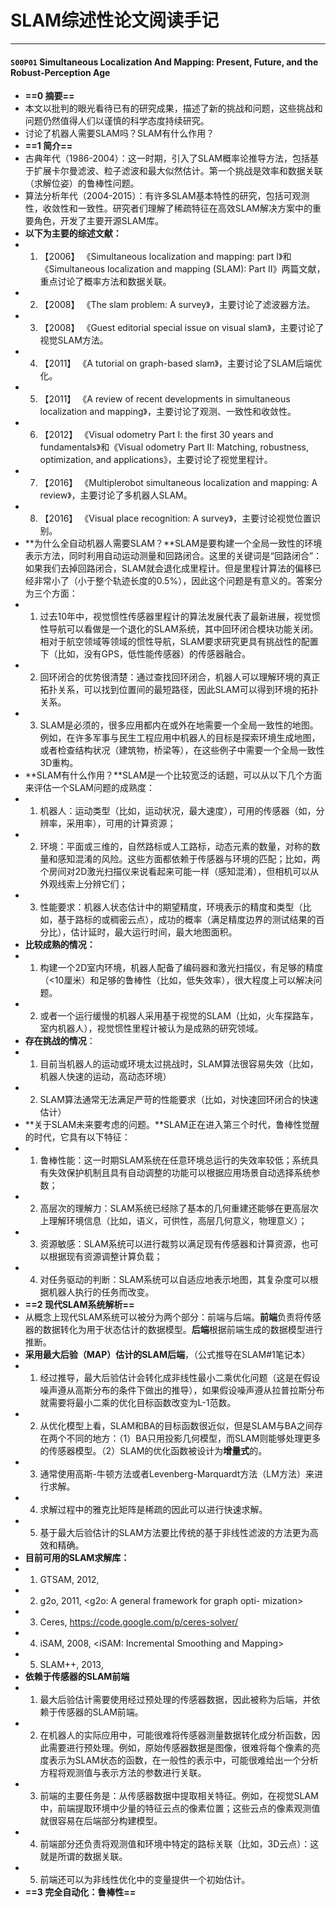 # SLAM综述性论文阅读手记  

----
#### `S00P01` Simultaneous Localization And Mapping: Present, Future, and the Robust-Perception Age  
- **==0 摘要==**  
- 本文以批判的眼光看待已有的研究成果，描述了新的挑战和问题，这些挑战和问题仍然值得人们以谨慎的科学态度持续研究。  
- 讨论了机器人需要SLAM吗？SLAM有什么作用？  
- **==1 简介==**  
- 古典年代（1986-2004）：这一时期，引入了SLAM概率论推导方法，包括基于扩展卡尔曼滤波、粒子滤波和最大似然估计。第一个挑战是效率和数据关联（求解位姿）的鲁棒性问题。  
- 算法分析年代（2004-2015）：有许多SLAM基本特性的研究，包括可观测性，收敛性和一致性。研究者们理解了稀疏特征在高效SLAM解决方案中的重要角色，开发了主要开源SLAM库。  
- **以下为主要的综述文献：**  
- 1. 【2006】 《Simultaneous localization and mapping: part I》和《Simultaneous localization and mapping (SLAM): Part II》两篇文献，重点讨论了概率方法和数据关联。  
- 2. 【2008】 《The slam problem: A survey》，主要讨论了滤波器方法。  
- 3. 【2008】 《Guest editorial special issue on visual slam》，主要讨论了视觉SLAM方法。  
- 4. 【2011】 《A tutorial on graph-based slam》，主要讨论了SLAM后端优化。  
- 5. 【2011】 《A review of recent developments in simultaneous localization and mapping》，主要讨论了观测、一致性和收敛性。  
- 6. 【2012】 《Visual odometry Part I: the first 30 years and fundamentals》和《Visual odometry Part II: Matching, robustness, optimization, and applications》，主要讨论了视觉里程计。  
- 7. 【2016】 《Multiplerobot simultaneous localization and mapping: A review》，主要讨论了多机器人SLAM。  
- 8. 【2016】 《Visual place recognition: A survey》，主要讨论视觉位置识别。  
- **为什么全自动机器人需要SLAM？**SLAM是要构建一个全局一致性的环境表示方法，同时利用自动运动测量和回路闭合。这里的关键词是“回路闭合”：如果我们去掉回路闭合，SLAM就会退化成里程计。但是里程计算法的偏移已经非常小了（小于整个轨迹长度的0.5%），因此这个问题是有意义的。答案分为三个方面：  
- 1. 过去10年中，视觉惯性传感器里程计的算法发展代表了最新进展，视觉惯性导航可以看做是一个退化的SLAM系统，其中回环闭合模块功能关闭。相对于航空领域等领域的惯性导航，SLAM要求研究更具有挑战性的配置下（比如，没有GPS，低性能传感器）的传感器融合。  
- 2. 回环闭合的优势很清楚：通过查找回环闭合，机器人可以理解环境的真正拓扑关系，可以找到位置间的最短路径，因此SLAM可以得到环境的拓扑关系。  
- 3. SLAM是必须的，很多应用都内在或外在地需要一个全局一致性的地图。例如，在许多军事与民生工程应用中机器人的目标是探索环境生成地图，或者检查结构状况（建筑物，桥梁等），在这些例子中需要一个全局一致性3D重构。  
- **SLAM有什么作用？**SLAM是一个比较宽泛的话题，可以从以下几个方面来评估一个SLAM问题的成熟度：  
- 1. 机器人：运动类型（比如，运动状况，最大速度），可用的传感器（如，分辨率，采用率），可用的计算资源；  
- 2. 环境：平面或三维的，自然路标或人工路标，动态元素的数量，对称的数量和感知混淆的风险。这些方面都依赖于传感器与环境的匹配；比如，两个房间对2D激光扫描仪来说看起来可能一样（感知混淆），但相机可以从外观线索上分辨它们；  
- 3. 性能要求：机器人状态估计中的期望精度，环境表示的精度和类型（比如，基于路标的或稠密云点），成功的概率（满足精度边界的测试结果的百分比），估计延时，最大运行时间，最大地图面积。  
- **比较成熟的情况：**  
- 1. 构建一个2D室内环境，机器人配备了编码器和激光扫描仪，有足够的精度（<10厘米）和足够的鲁棒性（比如，低失效率），很大程度上可以解决问题。  
- 2. 或者一个运行缓慢的机器人采用基于视觉的SLAM（比如，火车探路车，室内机器人），视觉惯性里程计被认为是成熟的研究领域。  
- **存在挑战的情况**：  
- 1. 目前当机器人的运动或环境太过挑战时，SLAM算法很容易失效（比如，机器人快速的运动，高动态环境）  
- 2. SLAM算法通常无法满足严苛的性能要求（比如，对快速回环闭合的快速估计）  
- **关于SLAM未来要考虑的问题。**SLAM正在进入第三个时代，鲁棒性觉醒的时代，它具有以下特征：  
- 1. 鲁棒性能：这一时期SLAM系统在任意环境总运行的失效率较低；系统具有失效保护机制且具有自动调整的功能可以根据应用场景自动选择系统参数；  
- 2. 高层次的理解力：SLAM系统已经除了基本的几何重建还能够在更高层次上理解环境信息（比如，语义，可供性，高层几何意义，物理意义）；  
- 3. 资源敏感：SLAM系统可以进行裁剪以满足现有传感器和计算资源，也可以根据现有资源调整计算负载；  
- 4. 对任务驱动的判断：SLAM系统可以自适应地表示地图，其复杂度可以根据机器人执行的任务而改变。  
- **==2 现代SLAM系统解析==**  
- 从概念上现代SLAM系统可以被分为两个部分：前端与后端。**前端**负责将传感器的数据转化为用于状态估计的数据模型。**后端**根据前端生成的数据模型进行推断。  
- **采用最大后验（MAP）估计的SLAM后端**，（公式推导在SLAM#1笔记本）  
- 1. 经过推导，最大后验估计会转化成非线性最小二乘优化问题（这是在假设噪声遵从高斯分布的条件下做出的推导），如果假设噪声遵从拉普拉斯分布就需要将最小二乘的优化目标函数改变为L-1范数。  
- 2. 从优化模型上看，SLAM和BA的目标函数很近似，但是SLAM与BA之间存在两个不同的地方：（1）BA只用投影几何模型，而SLAM则能够处理更多的传感器模型。（2）SLAM的优化函数被设计为**增量式**的。  
- 3. 通常使用高斯-牛顿方法或者Levenberg-Marquardt方法（LM方法）来进行求解。  
- 4. 求解过程中的雅克比矩阵是稀疏的因此可以进行快速求解。  
- 5. 基于最大后验估计的SLAM方法要比传统的基于非线性滤波的方法更为高效和精确。  
- **目前可用的SLAM求解库：**  
- 1. GTSAM, 2012, <Factor graphs and GTSAM: A hands-on introduction>  
- 2. g2o, 2011, <g2o: A general framework for graph opti- mization>  
- 3. Ceres, https://code.google.com/p/ceres-solver/  
- 4. iSAM, 2008, <iSAM: Incremental Smoothing and Mapping>  
- 5. SLAM++, 2013, <Incremental block cholesky factorization for nonlinear least squares in robotics>  
- **依赖于传感器的SLAM前端**  
- 1. 最大后验估计需要使用经过预处理的传感器数据，因此被称为后端，并依赖于传感器的SLAM前端。  
- 2. 在机器人的实际应用中，可能很难将传感器测量数据转化成分析函数，因此需要进行预处理。例如，原始传感器数据是图像，很难将每个像素的亮度表示为SLAM状态的函数，在一般性的表示中，可能很难给出一个分析方程将观测值与表示方法的参数进行关联。  
- 3. 前端的主要任务是：从传感器数据中提取相关特征。例如，在视觉SLAM中，前端提取环境中少量的特征云点的像素位置；这些云点的像素观测值就很容易在后端部分构建模型。  
- 4. 前端部分还负责将观测值和环境中特定的路标关联（比如，3D云点）：这就是所谓的数据关联。  
- 5. 前端还可以为非线性优化中的变量提供一个初始估计。  
- **==3 完全自动化：鲁棒性==**  












